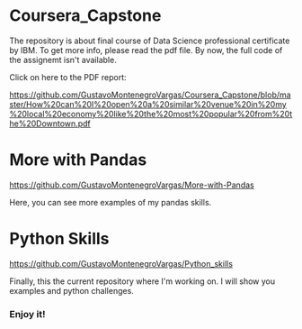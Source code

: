 # Coursera_Capstone
The repository is about final course of Data Science professional certificate by IBM.
To get more info, please read the pdf file. By now, the full code of the assignemt isn't available.

Click on here to the PDF report:

https://github.com/GustavoMontenegroVargas/Coursera_Capstone/blob/master/How%20can%20I%20open%20a%20similar%20venue%20in%20my%20local%20economy%20like%20the%20most%20popular%20from%20the%20Downtown.pdf

# More with Pandas

https://github.com/GustavoMontenegroVargas/More-with-Pandas

Here, you can see more examples of my pandas skills. 

# Python Skills

https://github.com/GustavoMontenegroVargas/Python_skills

Finally, this the current repository where I'm working on. 
I will show you examples and python challenges.

### Enjoy it!
